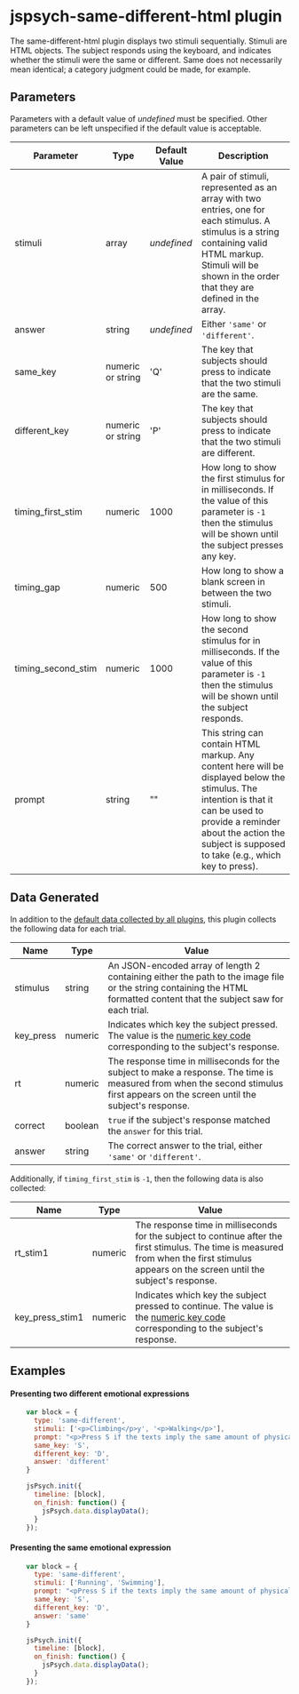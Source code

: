 # jspsych-same-different-html plugin

The same-different-html plugin displays two stimuli sequentially. Stimuli are HTML objects. The subject responds using the keyboard, and indicates whether the stimuli were the same or different. Same does not necessarily mean identical; a category judgment could be made, for example.

## Parameters

Parameters with a default value of *undefined* must be specified. Other parameters can be left unspecified if the default value is acceptable.

Parameter | Type | Default Value | Description
----------|------|---------------|------------
stimuli | array | *undefined* | A pair of stimuli, represented as an array with two entries, one for each stimulus. A stimulus is a string containing valid HTML markup. Stimuli will be shown in the order that they are defined in the array.
answer | string | *undefined* | Either `'same'` or `'different'`.
same_key | numeric or string | 'Q' | The key that subjects should press to indicate that the two stimuli are the same.
different_key | numeric or string | 'P' | The key that subjects should press to indicate that the two stimuli are different.
timing_first_stim | numeric | 1000 | How long to show the first stimulus for in milliseconds. If the value of this parameter is `-1` then the stimulus will be shown until the subject presses any key.
timing_gap | numeric | 500 | How long to show a blank screen in between the two stimuli.
timing_second_stim | numeric | 1000 | How long to show the second stimulus for in milliseconds. If the value of this parameter is `-1` then the stimulus will be shown until the subject responds.
prompt | string | "" | This string can contain HTML markup. Any content here will be displayed below the stimulus. The intention is that it can be used to provide a reminder about the action the subject is supposed to take (e.g., which key to press).


## Data Generated

In addition to the [default data collected by all plugins](overview#datacollectedbyplugins), this plugin collects the following data for each trial.

Name | Type | Value
-----|------|------
stimulus | string | An JSON-encoded array of length 2 containing either the path to the image file or the string containing the HTML formatted content that the subject saw for each trial.
key_press | numeric | Indicates which key the subject pressed. The value is the [numeric key code](http://www.cambiaresearch.com/articles/15/javascript-char-codes-key-codes) corresponding to the subject's response.
rt | numeric | The response time in milliseconds for the subject to make a response. The time is measured from when the second stimulus first appears on the screen until the subject's response.
correct | boolean | `true` if the subject's response matched the `answer` for this trial.
answer | string | The correct answer to the trial, either `'same'` or `'different'`.

Additionally, if `timing_first_stim` is `-1`, then the following data is also collected:

Name | Type | Value
-----|------|------
rt_stim1 | numeric | The response time in milliseconds for the subject to continue after the first stimulus. The time is measured from when the first stimulus appears on the screen until the subject's response.
key_press_stim1 | numeric | Indicates which key the subject pressed to continue. The value is the [numeric key code](http://www.cambiaresearch.com/articles/15/javascript-char-codes-key-codes) corresponding to the subject's response.

## Examples

#### Presenting two different emotional expressions

```javascript
    var block = {
      type: 'same-different',
      stimuli: ['<p>Climbing</p>y', '<p>Walking</p>'],
      prompt: "<p>Press S if the texts imply the same amount of physical exertion. Press D if the texts imply different amount of physical exertion.</p>",
      same_key: 'S',
      different_key: 'D',
      answer: 'different'
    }

    jsPsych.init({
      timeline: [block],
      on_finish: function() {
        jsPsych.data.displayData();
      }
    });
```

#### Presenting the same emotional expression

```javascript
    var block = {
      type: 'same-different',
      stimuli: ['Running', 'Swimming'],
      prompt: "<pPress S if the texts imply the same amount of physical exertion. Press D if the texts imply different amount of physical exertion.</p>",
      same_key: 'S',
      different_key: 'D',
      answer: 'same'
    }

    jsPsych.init({
      timeline: [block],
      on_finish: function() {
        jsPsych.data.displayData();
      }
    });
```
